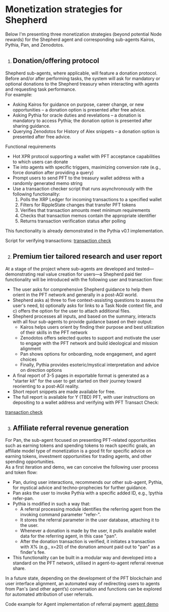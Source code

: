 # Monetization strategies for Shepherd

Below I'm presenting three monetization strategies (beyond potential Node rewards) for the Shepherd agent and corresponding sub-agents Kairos, Pythia, Pan, and Zenodotos.

1. ## Donation/offering protocol

Shepherd sub-agents, where applicable, will feature a donation protocol. Before and/or after performing tasks, the system will ask for mandatory or optional donations to the Shepherd treasury when interacting with agents and requesting task performance.  
For example:

* Asking Kairos for guidance on purpose, career change, or new opportunities – a donation option is presented after free advice.  
* Asking Pythia for oracle duties and revelations – a donation is mandatory to access Pythia; the donation option is presented after sharing guidance.  
* Querying Zenodotos for History of Alex snippets – a donation option is presented after free advice.

Functional requirements

* Hot XPR protocol supporting a wallet with PFT acceptance capabilities to which users can donate  
* Tie into agents with specific triggers, maximizing conversion rate (e.g., force donation after providing a query)  
* Prompt users to send PFT to the treasury wallet address with a randomly generated memo string  
* Use a transaction checker script that runs asynchronously with the following functionality:  
  1. Polls the XRP Ledger for incoming transactions to a specified wallet  
  2. Filters for RippleState changes that transfer PFT tokens  
  3. Verifies that transaction amounts meet minimum requirements  
  4. Checks that transaction memos contain the appropriate identifier  
  5. Returns transaction verification status after polling

This functionality is already demonstrated in the Pythia v0.1 implementation.

Script for verifying transactions: [transaction check](https://github.com/sayadawant/monetization/blob/main/pft_transact_check.py)

2. ## Premium tier tailored research and user report

At a stage of the project where sub-agents are developed and tested—demonstrating real value creation for users—a Shepherd paid tier functionality will be introduced with the following user and transaction flow:

* The user asks for comprehensive Shepherd guidance to help them orient in the PFT network and generally in a post-AGI world.  
* Shepherd asks a) three to five context-assisting questions to assess the user's need, b) optionally asks for links to a Task Node context file, and c) offers the option for the user to attach additional files.  
* Shepherd processes all inputs, and based on the summary, interacts with all four sub-agents to provide guidance based on their output:  
  *  Kairos helps users orient by finding their purpose and best utilization of their skills in the PFT network  
  * Zenodotos offers selected quotes to support and motivate the user to engage with the PFT network and build ideological and mission alignment  
  *  Pan shows options for onboarding, node engagement, and agent choices  
  *  Finally, Pythia provides esoteric/mystical interpretation and advice on direction options  
* A final report of 3-5 pages in exportable format is generated as a "starter kit" for the user to get started on their journey toward reorienting to a post-AGI reality.  
* Short report snippets are made available for free.  
* The full report is available for Y (TBD) PFT, with user instructions on depositing to a wallet address and verifying with PFT Transact Check:

[transaction check](https://github.com/sayadawant/monetization/blob/main/pft_transact_check.py)

3. ## Affiliate referral revenue generation

For Pan, the sub-agent focused on presenting PFT-related opportunities such as earning tokens and spending tokens to reach specific goals, an affiliate model type of monetization is a good fit for specific advice on earning tokens, investment opportunities for trading agents, and other spending opportunities.  
As a first iteration and demo, we can conceive the following user process and token flow:

* Pan, during user interactions, recommends our other sub-agent, Pythia, for mystical advice and techno-prophecies for further guidance.  
* Pan asks the user to invoke Pythia with a specific added ID, e.g., \!pythia refer-pan.  
* Pythia is modified in such a way that:  
  * A referral processing module identifies the referring agent from the invoking command parameter "refer-".  
  * It stores the referral parameter in the user database, attaching it to the user.  
  * Whenever a donation is made by the user, it pulls available wallet data for the referring agent, in this case "pan".  
  * After the donation transaction is verified, it initiates a transaction with X% (e.g., x=20) of the donation amount paid out to "pan" as a finder's fee.  
* This functionality can be built in a modular way and developed into a standard on the PFT network, utilised in agent-to-agent referral revenue share. 

In a future state, depending on the development of the PFT blockchain and user interface alignment, an automated way of redirecting users to agents from Pan's (and other agent’s) conversation and functions can be explored for automated attribution of user referrals.

Code example for Agent implementation of referral payment: [agent demo](https://github.com/sayadawant/monetization/blob/main/referral_agent_demo.py)


